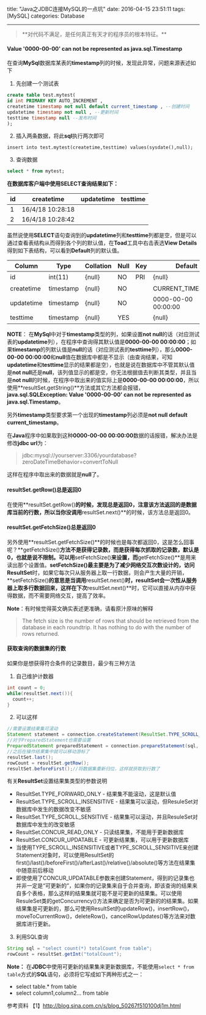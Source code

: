 title: "Java之JDBC连接MySQL的一点坑"
date: 2016-04-15 23:51:11
tags: [MySQL]
categories: Database

---
<blockquote  class="blockquote-center">
**对代码不满足，是任何真正有天才的程序员的根本特征。**
</blockquote>

#### Value '0000-00-00' can not be represented as java.sql.Timestamp
在查询**MySql**数据库某表的**timestamp**列的时候，发现此异常，问题来源表述如下
1. 先创建一个测试表
```sql
create table test.mytest(
id int PRIMARY KEY AUTO_INCREMENT ,
createtime timestamp not null default current_timestamp , --创建时间
updatetime timestamp not null , --更新时间
testtime timestamp null --发布时间
);
```
2. 插入两条数据，将此**sql**执行两次即可
```mysql
insert into test.mytest(createtime,testtime) values(sysdate(),null);
```
3. 查询数据
```sql
select * from mytest;
```
**在数据库客户端中使用SELECT查询结果如下：**

|id|createtime|updatetime|testtime|
|------------|------------|------------|------------|
|1|16/4/18 10:28:18| | |
|2|16/4/18 10:28:42| | ||

虽然说使用**SELECT**语句查询到的**updatetime**列和**testtime**列都是空，但是可以通过查看表结构从而得到各个列的默认值，在**Toad**工具中右击表选**View Details**得到如下表结构，可以看到**Default**列的默认值。

|Column|Type|Collation|Null|Key|Default|Extra |Privileges|Comment|
|----|----|----|----|----|----|----|----|----|
|id|int(11)|{null}|NO|PRI|{null}|auto_increment|select,insert,update,references|ID，主键|
|createtime|timestamp|{null}|NO||CURRENT_TIMESTAMP||select,insert,update,references|创建时间|
|updatetime|timestamp|{null}|NO||0000-00-00 00:00:00||select,insert,update,references|更新时间|
|testtime|timestamp|{null}|YES||{null}||select,insert,update,references|发布时间|


**NOTE**：
在**MySql**中对于**timestamp**类型的列，如果设置**not null**的话（对应测试表的**updatetime**列），在程序中查询得其默认值是**0000-00-00 00:00:00**；如果**timestamp**的列默认值是**null**的话（对应测试表的**testtime**列），那么**0000-00-00 00:00:00**和**null**值在数据库中都是不显示（由查询结果，可知**updatetime**和**testtime**显示的结果都是空），也就是说在数据库中不管其默认值是**not null**还是**null**，该列值显示的都是空，你无法根据值去判断其类型，并且当是**not null**的时候，在程序中取出来的值实际上是**0000-00-00 00:00:00**，所以使用**resultSet.getString()**方法或其它方法都会报错，**java.sql.SQLException: Value '0000-00-00' can not be represented as java.sql.Timestamp**。

另外**timestamp**类型要求第一个出现的**timestamp**列必须是**not null default current_timestamp**。

在**Java**程序中如果取到这种**0000-00-00 00:00:00**数据的话报错，解决办法是修改**jdbc url**为：
> jdbc:mysql://yourserver:3306/yourdatabase?zeroDateTimeBehavior=convertToNull

这样在程序中取出来的数据就是**null**了。

#### resultSet.getRow()总是返回0
在使用**resultSet.getRow()**的时候，发现总是返回0，注意该方法返回的是数据库当前的行数，所以当你没调用**resultSet.next()**的时候，该方法总是返回0。

#### resultSet.getFetchSize()总是返回0
另外使用**resultSet.getFetchSize()**的时候也是每次都返回0，这是怎么回事呢？**getFetchSize()**方法不是获得记录数，而是获得每次抓取的记录数，默认是0，也就是说不限制。可以用**setFetchSize()**来设置，而**getFetchSize()**是用来读出那个设置值。**setFetchSize()**最主要是为了减少网络交互次数设计的，访问**ResultSet**时，如果它每次只从服务器上取一行数据，则会产生大量的开销，**setFetchSize()**的意思是当调用**resultSet.next()**时，**resultSet**会一次性从服务器上取多行数据回来，这样在下次**resultSet.next()**时，它可以直接从内存中获得数据，而不需要网络交互，提高了效率。

**Note**：有时候觉得英文确实表述更准确，请看原汁原味的解释
> The fetch size is the number of rows that should be retrieved from the database in each roundtrip. It has nothing to do with the number of rows returned.

#### 获取查询的数据集的行数
如果你是想获得符合条件的记录数目，最少有三种方法
1. 自己维护计数器
```java
int count = 0;
while(resultSet.next()){
  count++;
}
```
2. 可以这样
```java
//需要设置结果集可滚动
Statement statement = connection.createStatement(ResultSet.TYPE_SCROLL_SENSITIVE, ResultSet.CONCUR_UPDATABLE);
//对于PreparedStatement也需要设置
PreparedStatement preparedStatement = connection.prepareStatement(sql, ResultSet.TYPE_SCROLL_SENSITIVE, ResultSet.CONCUR_UPDATABLE);
//之后在操作结果集中就可以移动游标了
resultSet.last();
rowCount = resultSet.getRow();
resultSet.beforeFirst();//将数据集重新归位，这样就获取到行数了
```
有关**ResultSet**设置结果集类型的参数说明
 - ResultSet.TYPE_FORWARD_ONLY - 结果集不能滚动，这是默认值
 - ResultSet.TYPE_SCROLL_INSENSITIVE - 结果集可以滚动，但ResuleSet对数据库中发生的数据改变不敏感
 - ResultSet.TYPE_SCROLL_SENSITIVE -  结果集可以滚动，并且ResuleSet对数据库中发生的改变敏感
 - ResultSet.CONCUR_READ_ONLY - 只读结果集，不能用于更新数据库
 - ResultSet.CONCUR_UPDATABLE - 可更新结果集，可以用于更新数据库
 - 当使用TYPE_SCROLL_INSENSITIVE或者TYPE_SCROLL_SENSITIVE来创建Statement对象时，可以使用ResultSet的first()/last()/beforeFirst()/afterLast()/relative()/absolute()等方法在结果集中随意前后移动
 - 即使使用了CONCUR_UPDATABLE参数来创建Statement，得到的记录集也并非一定是“可更新的”，如果你的记录集来自于合并查询，即该查询的结果来自多个表格，那么这样的结果集就可能不是可更新的结果集。可以使用ResuleSet类的getConcurrency()方法来确定是否为可更新的的结果集。如果结果集是可更新的，那么可使用ResultSet的updateRow()，insertRow()，moveToCurrentRow()，deleteRow()，cancelRowUpdates()等方法来对数据库进行更新。
3. 利用SQL查询
```java
String sql = "select count(*) totalCount from table";
rowCount = resultSet.getInt("totalCount");
```

**Note：**
在**JDBC**中使用可更新的结果集来更新数据库，不能使用`select * from table`方式的**SQL**语句，必须将它写成如下两种形式之一：
- select table.\* from table
- select column1,column2... from table


参考资料
【1】http://blog.sina.com.cn/s/blog_50267f510100dj1m.html